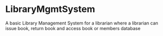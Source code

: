 # LibraryMgmtSystem
A basic Library Management System for a librarian where a librarian can issue book, return book and access book or members database
